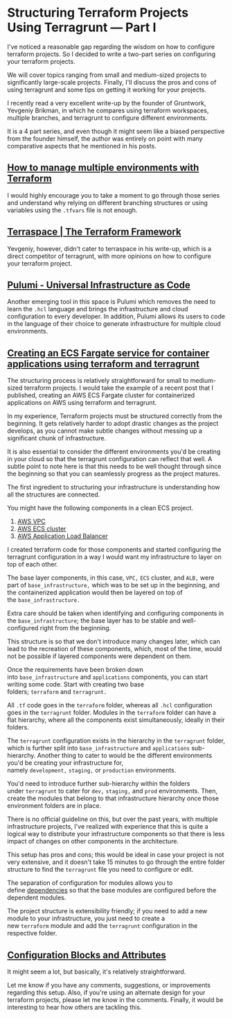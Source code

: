 # Structuring Terraform Projects Using Terragrunt — Part I

I've noticed a reasonable gap regarding the wisdom on how to configure terraform projects. So I decided to write a two-part series on configuring your terraform projects. 

We will cover topics ranging from small and medium-sized projects to significantly large-scale projects. Finally, I'll discuss the pros and cons of using terragrunt and some tips on getting it working for your projects.

I recently read a very excellent write-up by the founder of Gruntwork, Yevgeniy Brikman, in which he compares using terraform workspaces, multiple branches, and terragrunt to configure different environments. 

It is a 4 part series, and even though it might seem like a biased perspective from the founder himself, the author was entirely on point with many comparative aspects that he mentioned in his posts.

## [How to manage multiple environments with Terraform](https://blog.gruntwork.io/how-to-manage-multiple-environments-with-terraform-32c7bc5d692)
I would highly encourage you to take a moment to go through those series and understand why relying on different branching structures or using variables using the `.tfvars` file is not enough. 

## [Terraspace | The Terraform Framework](https://terraspace.cloud/)

Yevgeniy, however, didn't cater to terraspace in his write-up, which is a direct competitor of terragrunt, with more opinions on how to configure your terraform project. 

## [Pulumi - Universal Infrastructure as Code](https://www.pulumi.com/)

Another emerging tool in this space is Pulumi which removes the need to learn the `.hcl` language and brings the infrastructure and cloud configuration to every developer. In addition, Pulumi allows its users to code in the language of their choice to generate infrastructure for multiple cloud environments.

  
## [Creating an ECS Fargate service for container applications using terraform and terragrunt](https://itnext.io/creating-an-ecs-fargate-service-for-container-applications-using-terraform-and-terragrunt-2af5db3b35c0)

The structuring process is relatively straightforward for small to medium-sized terraform projects. I would take the example of a recent post that I published, creating an AWS ECS Fargate cluster for containerized applications on AWS using terraform and terragrunt.

In my experience, Terraform projects must be structured correctly from the beginning. It gets relatively harder to adopt drastic changes as the project develops, as you cannot make subtle changes without messing up a significant chunk of infrastructure. 

It is also essential to consider the different environments you'd be creating in your cloud so that the terragrunt configuration can reflect that well. A subtle point to note here is that this needs to be well thought through since the beginning so that you can seamlessly progress as the project matures.

The first ingredient to structuring your infrastructure is understanding how all the structures are connected. 

You might have the following components in a clean ECS project. 

1.  [AWS VPC](https://aws.amazon.com/vpc/)
2.  [AWS ECS cluster](https://aws.amazon.com/ecs/) 
3.  [AWS Application Load Balancer](https://aws.amazon.com/elasticloadbalancing/application-load-balancer/)

I created terraform code for those components and started configuring the terragrunt configuration in a way I would want my infrastructure to layer on top of each other. 

The base layer components, in this case, `VPC,` `ECS` cluster, and `ALB,` were part of `base_infrastructure,` which was to be set up in the beginning, and the containerized application would then be layered on top of the `base_infrastructure.` 

Extra care should be taken when identifying and configuring components in the `base_infrastructure`; the base layer has to be stable and well-configured right from the beginning. 

This structure is so that we don't introduce many changes later, which can lead to the recreation of these components, which, most of the time, would not be possible if layered components were dependent on them.

Once the requirements have been broken down into `base_infrastructure` and `applications` components, you can start writing some code. Start with creating two base folders; `terraform` and `terragrunt.` 

All `.tf` code goes in the `terraform` folder, whereas all `.hcl` configuration goes in the `terragrunt` folder. Modules in the `terraform` folder can have a flat hierarchy, where all the components exist simultaneously, ideally in their folders. 

The `terragrunt` configuration exists in the hierarchy in the `terragrunt` folder, which is further split into `base_infrastructure` and `applications` sub-hierarchy. Another thing to cater to would be the different environments you'd be creating your infrastructure for, namely `development,` `staging,` or `production` environments. 

You'd need to introduce further sub-hierarchy within the folders under `terragrunt` to cater for `dev,` `staging,` and `prod` environments. Then, create the modules that belong to that infrastructure hierarchy once those environment folders are in place.

There is no official guideline on this, but over the past years, with multiple infrastructure projects, I've realized with experience that this is quite a logical way to distribute your infrastructure components so that there is less impact of changes on other components in the architecture. 

This setup has pros and cons; this would be ideal in case your project is not very extensive, and it doesn't take 15 minutes to go through the entire folder structure to find the `terragrunt` file you need to configure or edit. 

The separation of configuration for modules allows you to define [dependencies](https://terragrunt.gruntwork.io/docs/reference/config-blocks-and-attributes/#dependency) so that the base modules are configured before the dependent modules. 

The project structure is extensibility friendly; if you need to add a new module to your infrastructure, you just need to create a new `terraform` module and add the `terragrunt` configuration in the respective folder.

## [Configuration Blocks and Attributes](https://terragrunt.gruntwork.io/docs/reference/config-blocks-and-attributes)

It might seem a lot, but basically, it's relatively straightforward.

Let me know if you have any comments, suggestions, or improvements regarding this setup. Also, if you're using an alternate design for your terraform projects, please let me know in the comments. Finally, it would be interesting to hear how others are tackling this.